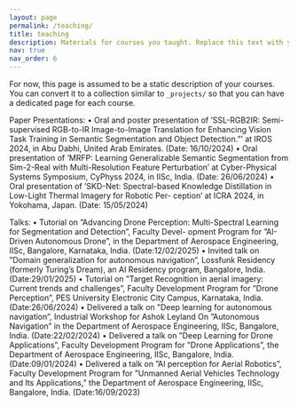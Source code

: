 ```yaml
---
layout: page
permalink: /teaching/
title: teaching
description: Materials for courses you taught. Replace this text with your description.
nav: true
nav_order: 6
---
```


For now, this page is assumed to be a static description of your courses. You can convert it to a collection similar to `_projects/` so that you can have a dedicated page for each course.

Paper Presentations:
• Oral and poster presentation of ’SSL-RGB2IR: Semi-supervised RGB-to-IR Image-to-Image Translation for Enhancing
Vision Task Training in Semantic Segmentation and Object Detection.”’ at IROS 2024, in Abu Dabhi, United Arab
Emirates.
(Date: 16/10/2024)
• Oral presentation of ’MRFP: Learning Generalizable Semantic Segmentation from Sim-2-Real with Multi-Resolution
Feature Perturbation’ at Cyber-Physical Systems Symposium, CyPhyss 2024, in IISc, India.
(Date: 26/06/2024)
• Oral presentation of ’SKD-Net: Spectral-based Knowledge Distillation in Low-Light Thermal Imagery for Robotic Per-
ception’ at ICRA 2024, in Yokohama, Japan.
(Date: 15/05/2024)

Talks:
• Tutorial on ”Advancing Drone Perception: Multi-Spectral Learning for Segmentation and Detection”, Faculty Devel-
opment Program for ”AI-Driven Autonomous Drone”, in the Department of Aerospace Engineering, IISc, Bangalore,
Karnataka, India.
(Date:12/02/2025)
• Invited talk on ”Domain generalization for autonomous navigation”, Lossfunk Residency (formerly Turing’s Dream),
an AI Residency program, Bangalore, India.
(Date:29/01/2025)
• Tutorial on ”Target Recognition in aerial imagery: Current trends and challenges”, Faculty Development Program for
”Drone Perception”, PES University Electronic City Campus, Karnataka, India.
(Date:26/06/2024)
• Delivered a talk on ”Deep learning for autonomous navigation”, Industrial Workshop for Ashok Leyland On ”Autonomous
Navigation” in the Department of Aerospace Engineering, IISc, Bangalore, India.
(Date:22/02/2024)
• Delivered a talk on ”Deep Learning for Drone Applications”, Faculty Development Program for ”Drone Applications”,
the Department of Aerospace Engineering, IISc, Bangalore, India.
(Date:09/01/2024)
• Delivered a talk on ”AI perception for Aerial Robotics”, Faculty Development Program for ”Unmanned Aerial Vehicles
Technology and Its Applications,” the Department of Aerospace Engineering, IISc, Bangalore, India. (Date:16/09/2023)
